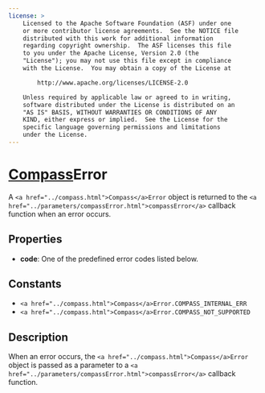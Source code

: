 ```yaml
---
license: >
    Licensed to the Apache Software Foundation (ASF) under one
    or more contributor license agreements.  See the NOTICE file
    distributed with this work for additional information
    regarding copyright ownership.  The ASF licenses this file
    to you under the Apache License, Version 2.0 (the
    "License"); you may not use this file except in compliance
    with the License.  You may obtain a copy of the License at

        http://www.apache.org/licenses/LICENSE-2.0

    Unless required by applicable law or agreed to in writing,
    software distributed under the License is distributed on an
    "AS IS" BASIS, WITHOUT WARRANTIES OR CONDITIONS OF ANY
    KIND, either express or implied.  See the License for the
    specific language governing permissions and limitations
    under the License.
---
```


# <a href="../compass.html">Compass</a>Error

A `<a href="../compass.html">Compass</a>Error` object is returned to the `<a href="../parameters/compassError.html">compassError</a>` callback function when an error occurs.

## Properties

- __code__: One of the predefined error codes listed below.

## Constants

- `<a href="../compass.html">Compass</a>Error.COMPASS_INTERNAL_ERR`
- `<a href="../compass.html">Compass</a>Error.COMPASS_NOT_SUPPORTED`

## Description

When an error occurs, the `<a href="../compass.html">Compass</a>Error` object is passed as a
parameter to a `<a href="../parameters/compassError.html">compassError</a>` callback function.
